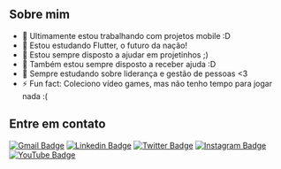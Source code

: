 
## Sobre mim

- 🔭 Ultimamente estou trabalhando com projetos mobile :D
- 🌱 Estou estudando Flutter, o futuro da nação!
- 👯 Estou sempre disposto a ajudar em projetinhos ;)
- 🤔 Também estou sempre disposto a receber ajuda :D
- 💬 Sempre estudando sobre liderança e gestão de pessoas <3
- ⚡ Fun fact: Coleciono vídeo games, mas não tenho tempo para jogar nada :(

## Entre em contato
[![Gmail Badge](https://img.shields.io/badge/-e--mail-DB4437?style=flat-square&logo=Gmail&logoColor=white&link=mailto:mano.afonso93@gmail.com)](mailto:mano.afonso93@gmail.com)
[![Linkedin Badge](https://img.shields.io/badge/-LinkedIn-0e76a8?style=flat-square&logo=Linkedin&logoColor=white&link=https://www.linkedin.com/in/manoel-afonso-14496835/)](https://www.linkedin.com/in/manoel-afonso-14496835/)
[![Twitter Badge](https://img.shields.io/badge/-Twitter-1DA1F2?style=flat-square&logo=Twitter&logoColor=white&link=https://www.twitter.com/realAfonso/)](https://www.twitter.com/realAfonso/)
[![Instagram Badge](https://img.shields.io/badge/-Instagram-833AB4?style=flat-square&logo=Instagram&logoColor=white&link=https://www.instagram.com/realAfonso/)](https://www.instagram.com/realAfonso/)
[![YouTube Badge](https://img.shields.io/badge/-YouTube-FF0000?style=flat-square&logo=YouTube&logoColor=white&link=https://www.youtube.com/channel/UCsG0mu1GuL_ZhaBfrbTyxcQ)](https://www.youtube.com/channel/UCsG0mu1GuL_ZhaBfrbTyxcQ)
